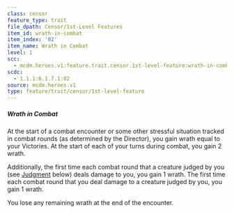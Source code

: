 ```yaml
---
class: censor
feature_type: trait
file_dpath: Censor/1st-Level Features
item_id: wrath-in-combat
item_index: '02'
item_name: Wrath in Combat
level: 1
scc:
  - mcdm.heroes.v1:feature.trait.censor.1st-level-feature:wrath-in-combat
scdc:
  - 1.1.1:6.1.7.1:02
source: mcdm.heroes.v1
type: feature/trait/censor/1st-level-feature
---
```


##### Wrath in Combat

At the start of a combat encounter or some other stressful situation tracked in combat rounds (as determined by the Director), you gain wrath equal to your Victories. At the start of each of your turns during combat, you gain 2 wrath.

Additionally, the first time each combat round that a creature judged by you (see [Judgment](#page-94-0) below) deals damage to you, you gain 1 wrath. The first time each combat round that you deal damage to a creature judged by you, you gain 1 wrath.

You lose any remaining wrath at the end of the encounter.

